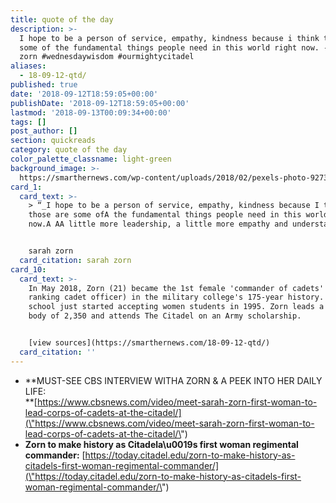 ```yaml
---
title: quote of the day
description: >-
  I hope to be a person of service, empathy, kindness because i think those are
  some of the fundamental things people need in this world right now. - sarah
  zorn #wednesdaywisdom #ourmightycitadel
aliases:
  - 18-09-12-qtd/
published: true
date: '2018-09-12T18:59:05+00:00'
publishDate: '2018-09-12T18:59:05+00:00'
lastmod: '2018-09-13T00:09:34+00:00'
tags: []
post_author: []
section: quickreads
category: quote of the day
color_palette_classname: light-green
background_image: >-
  https://smarthernews.com/wp-content/uploads/2018/02/pexels-photo-92730-360x360.jpeg
card_1:
  card_text: >-
    > “_I hope to be a person of service, empathy, kindness because I think
    those are some ofA the fundamental things people need in this world right
    now.A AA little more leadership, a little more empathy and understanding._“


    sarah zorn
  card_citation: sarah zorn
card_10:
  card_text: >-
    In May 2018, Zorn (21) became the 1st female 'commander of cadets' (highest
    ranking cadet officer) in the military college's 175-year history. The
    school just started accepting women students in 1995. Zorn leads a student
    body of 2,350 and attends The Citadel on an Army scholarship.


    [view sources](https://smarthernews.com/18-09-12-qtd/)
  card_citation: ''
---
```

*   **MUST-SEE CBS INTERVIEW WITHA ZORN & A PEEK INTO HER DAILY LIFE:  
    **[https://www.cbsnews.com/video/meet-sarah-zorn-first-woman-to-lead-corps-of-cadets-at-the-citadel/](\"https://www.cbsnews.com/video/meet-sarah-zorn-first-woman-to-lead-corps-of-cadets-at-the-citadel/\")
*   **Zorn to make history as Citadela\\u0019s first woman regimental commander:** [https://today.citadel.edu/zorn-to-make-history-as-citadels-first-woman-regimental-commander/](\"https://today.citadel.edu/zorn-to-make-history-as-citadels-first-woman-regimental-commander/\")